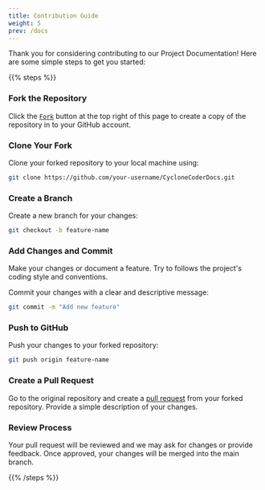 ```yaml
---
title: Contribution Guide
weight: 5
prev: /docs
---
```


Thank you for considering contributing to our Project Documentation! Here are some simple steps to get you started:

{{% steps %}}

### Fork the Repository

Click the [`Fork`](https://github.com/GaneshMystic/CycloneCoderDocs/pulls) button at the top right of this page to create a copy of the repository in to your GitHub account.

### Clone Your Fork

Clone your forked repository to your local machine using:

```bash
git clone https://github.com/your-username/CycloneCoderDocs.git
```

### Create a Branch

Create a new branch for your changes:

```bash
git checkout -b feature-name
```

### Add Changes and Commit

Make your changes or document a feature. Try to follows the project's coding style and conventions.

Commit your changes with a clear and descriptive message:

```bash
git commit -m "Add new feature"
```

### Push to GitHub

Push your changes to your forked repository:

```bash
git push origin feature-name
```

### Create a Pull Request

Go to the original repository and create a [pull request](https://github.com/GaneshMystic/CycloneCoderDocs/pulls) from your forked repository. Provide a simple description of your changes.

### Review Process

Your pull request will be reviewed and we may ask for changes or provide feedback. Once approved, your changes will be merged into the main branch.

{{% /steps %}}
